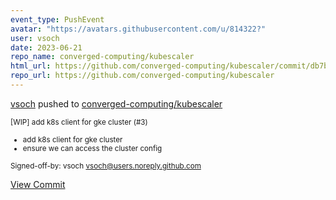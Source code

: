```yaml
---
event_type: PushEvent
avatar: "https://avatars.githubusercontent.com/u/814322?"
user: vsoch
date: 2023-06-21
repo_name: converged-computing/kubescaler
html_url: https://github.com/converged-computing/kubescaler/commit/db7b755569f875f0a6220b51d71721b2b151ed55
repo_url: https://github.com/converged-computing/kubescaler
---
```


<a href='https://github.com/vsoch' target='_blank'>vsoch</a> pushed to <a href='https://github.com/converged-computing/kubescaler' target='_blank'>converged-computing/kubescaler</a>

<small>[WIP] add k8s client for gke cluster (#3)

* add k8s client for gke cluster
* ensure we can access the cluster config

Signed-off-by: vsoch <vsoch@users.noreply.github.com></small>

<a href='https://github.com/converged-computing/kubescaler/commit/db7b755569f875f0a6220b51d71721b2b151ed55' target='_blank'>View Commit</a>